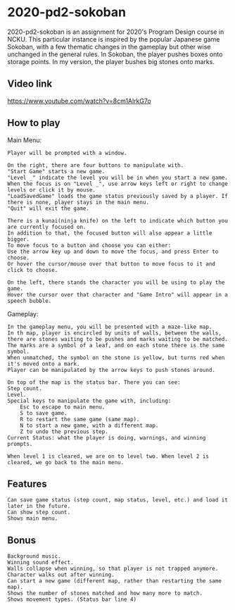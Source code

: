 # 2020-pd2-sokoban

2020-pd2-sokoban is an assignment for 2020's Program Design course in NCKU.
This particular instance is inspired by the popular Japanese game Sokoban, with a few thematic changes in the gameplay but other wise unchanged in the general rules.
In Sokoban, the player pushes boxes onto storage points.
In my version, the player bushes big stones onto marks.

## Video link


https://www.youtube.com/watch?v=8cm1AlrkG7o


## How to play

Main Menu:

	Player will be prompted with a window.

	On the right, there are four buttons to manipulate with.
	"Start Game" starts a new game.
	"Level _" indicate the level you will be in when you start a new game.
	When the focus is on "Level _", use arrow keys left or right to change levels or click it by mouse.
	"LoadSavedGame" loads the game status previously saved by a player. If there is none, player stays in the main menu.
	"Quit" will exit the game.
	
	There is a kunai(ninja knife) on the left to indicate which button you are currently focused on.
	In addition to that, the focused button will also appear a little bigger.
	To move focus to a button and choose you can either:
	Use the arrow key up and down to move the focus, and press Enter to choose.
	Or hover the cursor/mouse over that button to move focus to it and click to choose.

	On the left, there stands the character you will be using to play the game.
	Hover the cursor over that character and "Game Intro" will appear in a speech bubble.

Gameplay:

	In the gameplay menu, you will be presented with a maze-like map.
	In th map, player is encircled by units of walls, between the walls, there are stones waiting to be pushes and marks waiting to be matched.
	The marks are a symbol of a leaf, and on each stone there is the same symbol.
	When unmatched, the symbol on the stone is yellow, but turns red when it's moved onto a mark.
	Player can be manipulated by the arrow keys to push stones around.
	
	On top of the map is the status bar. There you can see:
	Step count.
	Level.
	Special keys to manipulate the game with, including:
		Esc to escape to main menu.
		S to save game.
		R to restart the same game (same map).
		N to start a new game, with a different map.
		Z to undo the previous step.
	Current Status: what the player is doing, warnings, and winning prompts.

	When level 1 is cleared, we are on to level two. When level 2 is cleared, we go back to the main menu.


## Features
 
	Can save game status (step count, map status, level, etc.) and load it later in the future.
	Can show step count.
	Shows main menu.

## Bonus

	Background music.
	Winning sound effect.
	Walls collapse when winning, so that player is not trapped anymore.
	Character walks out after winning.
	Can start a new game (different map, rather than restarting the same map).
	Shows the number of stones matched and how many more to match.
	Shows movement types. (Status bar line 4)

	

